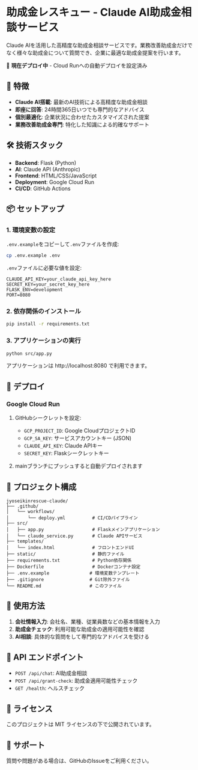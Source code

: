 # 助成金レスキュー - Claude AI助成金相談サービス

Claude AIを活用した高精度な助成金相談サービスです。業務改善助成金だけでなく様々な助成金について質問でき、企業に最適な助成金提案を行います。

🚀 **現在デプロイ中** - Cloud Runへの自動デプロイを設定済み

## 🚀 特徴

- **Claude AI搭載**: 最新のAI技術による高精度な助成金相談
- **即座に回答**: 24時間365日いつでも専門的なアドバイス
- **個別最適化**: 企業状況に合わせたカスタマイズされた提案
- **業務改善助成金専門**: 特化した知識による的確なサポート

## 🛠 技術スタック

- **Backend**: Flask (Python)
- **AI**: Claude API (Anthropic)
- **Frontend**: HTML/CSS/JavaScript
- **Deployment**: Google Cloud Run
- **CI/CD**: GitHub Actions

## 📦 セットアップ

### 1. 環境変数の設定

`.env.example`をコピーして`.env`ファイルを作成:

```bash
cp .env.example .env
```

`.env`ファイルに必要な値を設定:

```
CLAUDE_API_KEY=your_claude_api_key_here
SECRET_KEY=your_secret_key_here
FLASK_ENV=development
PORT=8080
```

### 2. 依存関係のインストール

```bash
pip install -r requirements.txt
```

### 3. アプリケーションの実行

```bash
python src/app.py
```

アプリケーションは http://localhost:8080 で利用できます。

## 🚀 デプロイ

### Google Cloud Run

1. GitHubシークレットを設定:
   - `GCP_PROJECT_ID`: Google CloudプロジェクトID
   - `GCP_SA_KEY`: サービスアカウントキー (JSON)
   - `CLAUDE_API_KEY`: Claude APIキー
   - `SECRET_KEY`: Flaskシークレットキー

2. mainブランチにプッシュすると自動デプロイされます

## 📁 プロジェクト構成

```
jyoseikinrescue-claude/
├── .github/
│   └── workflows/
│       └── deploy.yml          # CI/CDパイプライン
├── src/
│   ├── app.py                  # Flaskメインアプリケーション
│   └── claude_service.py       # Claude APIサービス
├── templates/
│   └── index.html              # フロントエンドUI
├── static/                     # 静的ファイル
├── requirements.txt            # Python依存関係
├── Dockerfile                  # Dockerコンテナ設定
├── .env.example               # 環境変数テンプレート
├── .gitignore                 # Git除外ファイル
└── README.md                  # このファイル
```

## 💬 使用方法

1. **会社情報入力**: 会社名、業種、従業員数などの基本情報を入力
2. **助成金チェック**: 利用可能な助成金の適用可能性を確認
3. **AI相談**: 具体的な質問をして専門的なアドバイスを受ける

## 🔧 API エンドポイント

- `POST /api/chat`: AI助成金相談
- `POST /api/grant-check`: 助成金適用可能性チェック
- `GET /health`: ヘルスチェック

## 📄 ライセンス

このプロジェクトは MIT ライセンスの下で公開されています。

## 🤝 サポート

質問や問題がある場合は、GitHubのIssueをご利用ください。